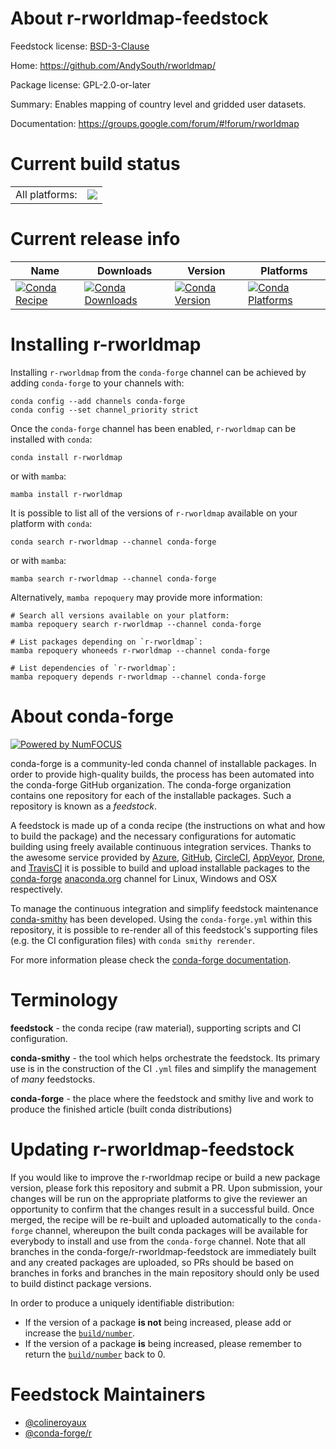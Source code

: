About r-rworldmap-feedstock
===========================

Feedstock license: [BSD-3-Clause](https://github.com/conda-forge/r-rworldmap-feedstock/blob/main/LICENSE.txt)

Home: https://github.com/AndySouth/rworldmap/

Package license: GPL-2.0-or-later

Summary: Enables mapping of country level and gridded user datasets.

Documentation: https://groups.google.com/forum/#!forum/rworldmap

Current build status
====================


<table><tr><td>All platforms:</td>
    <td>
      <a href="https://dev.azure.com/conda-forge/feedstock-builds/_build/latest?definitionId=12268&branchName=main">
        <img src="https://dev.azure.com/conda-forge/feedstock-builds/_apis/build/status/r-rworldmap-feedstock?branchName=main">
      </a>
    </td>
  </tr>
</table>

Current release info
====================

| Name | Downloads | Version | Platforms |
| --- | --- | --- | --- |
| [![Conda Recipe](https://img.shields.io/badge/recipe-r--rworldmap-green.svg)](https://anaconda.org/conda-forge/r-rworldmap) | [![Conda Downloads](https://img.shields.io/conda/dn/conda-forge/r-rworldmap.svg)](https://anaconda.org/conda-forge/r-rworldmap) | [![Conda Version](https://img.shields.io/conda/vn/conda-forge/r-rworldmap.svg)](https://anaconda.org/conda-forge/r-rworldmap) | [![Conda Platforms](https://img.shields.io/conda/pn/conda-forge/r-rworldmap.svg)](https://anaconda.org/conda-forge/r-rworldmap) |

Installing r-rworldmap
======================

Installing `r-rworldmap` from the `conda-forge` channel can be achieved by adding `conda-forge` to your channels with:

```
conda config --add channels conda-forge
conda config --set channel_priority strict
```

Once the `conda-forge` channel has been enabled, `r-rworldmap` can be installed with `conda`:

```
conda install r-rworldmap
```

or with `mamba`:

```
mamba install r-rworldmap
```

It is possible to list all of the versions of `r-rworldmap` available on your platform with `conda`:

```
conda search r-rworldmap --channel conda-forge
```

or with `mamba`:

```
mamba search r-rworldmap --channel conda-forge
```

Alternatively, `mamba repoquery` may provide more information:

```
# Search all versions available on your platform:
mamba repoquery search r-rworldmap --channel conda-forge

# List packages depending on `r-rworldmap`:
mamba repoquery whoneeds r-rworldmap --channel conda-forge

# List dependencies of `r-rworldmap`:
mamba repoquery depends r-rworldmap --channel conda-forge
```


About conda-forge
=================

[![Powered by
NumFOCUS](https://img.shields.io/badge/powered%20by-NumFOCUS-orange.svg?style=flat&colorA=E1523D&colorB=007D8A)](https://numfocus.org)

conda-forge is a community-led conda channel of installable packages.
In order to provide high-quality builds, the process has been automated into the
conda-forge GitHub organization. The conda-forge organization contains one repository
for each of the installable packages. Such a repository is known as a *feedstock*.

A feedstock is made up of a conda recipe (the instructions on what and how to build
the package) and the necessary configurations for automatic building using freely
available continuous integration services. Thanks to the awesome service provided by
[Azure](https://azure.microsoft.com/en-us/services/devops/), [GitHub](https://github.com/),
[CircleCI](https://circleci.com/), [AppVeyor](https://www.appveyor.com/),
[Drone](https://cloud.drone.io/welcome), and [TravisCI](https://travis-ci.com/)
it is possible to build and upload installable packages to the
[conda-forge](https://anaconda.org/conda-forge) [anaconda.org](https://anaconda.org/)
channel for Linux, Windows and OSX respectively.

To manage the continuous integration and simplify feedstock maintenance
[conda-smithy](https://github.com/conda-forge/conda-smithy) has been developed.
Using the ``conda-forge.yml`` within this repository, it is possible to re-render all of
this feedstock's supporting files (e.g. the CI configuration files) with ``conda smithy rerender``.

For more information please check the [conda-forge documentation](https://conda-forge.org/docs/).

Terminology
===========

**feedstock** - the conda recipe (raw material), supporting scripts and CI configuration.

**conda-smithy** - the tool which helps orchestrate the feedstock.
                   Its primary use is in the construction of the CI ``.yml`` files
                   and simplify the management of *many* feedstocks.

**conda-forge** - the place where the feedstock and smithy live and work to
                  produce the finished article (built conda distributions)


Updating r-rworldmap-feedstock
==============================

If you would like to improve the r-rworldmap recipe or build a new
package version, please fork this repository and submit a PR. Upon submission,
your changes will be run on the appropriate platforms to give the reviewer an
opportunity to confirm that the changes result in a successful build. Once
merged, the recipe will be re-built and uploaded automatically to the
`conda-forge` channel, whereupon the built conda packages will be available for
everybody to install and use from the `conda-forge` channel.
Note that all branches in the conda-forge/r-rworldmap-feedstock are
immediately built and any created packages are uploaded, so PRs should be based
on branches in forks and branches in the main repository should only be used to
build distinct package versions.

In order to produce a uniquely identifiable distribution:
 * If the version of a package **is not** being increased, please add or increase
   the [``build/number``](https://docs.conda.io/projects/conda-build/en/latest/resources/define-metadata.html#build-number-and-string).
 * If the version of a package **is** being increased, please remember to return
   the [``build/number``](https://docs.conda.io/projects/conda-build/en/latest/resources/define-metadata.html#build-number-and-string)
   back to 0.

Feedstock Maintainers
=====================

* [@colineroyaux](https://github.com/colineroyaux/)
* [@conda-forge/r](https://github.com/orgs/conda-forge/teams/r/)

